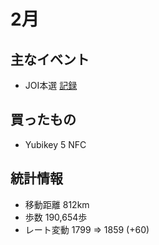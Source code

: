 # 2月

## 主なイベント

- JOI本選 [記録](/log/competitive/joi2021ho)

## 買ったもの

- Yubikey 5 NFC

## 統計情報

- 移動距離 812km
- 歩数 190,654歩
- レート変動 1799 => 1859 (+60)
